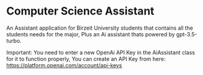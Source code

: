 # Computer Science Assistant
An Assistant application for Birzeit University students that contains all the students needs for the major, Plus an Ai assistant thats powered by gpt-3.5-turbo.

Important: You need to enter a new OpenAi API Key in the AiAssistant class for it to function properly,
You can create an API Key from here: https://platform.openai.com/account/api-keys

